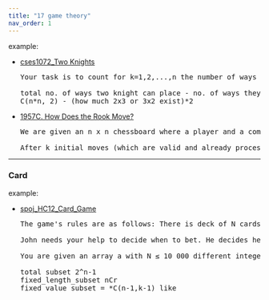 ```yaml
---
title: "17 game theory"
nav_order: 1
---
```



example:

- [cses1072_Two Knights]()

  <pre>
  Your task is to count for k=1,2,...,n the number of ways two knights can be placed on a k * k chessboard so that they do not attack each other.
  
  total no. of ways two knight can place - no. of ways they can place(attack) 
  C(n*n, 2) - (how much 2x3 or 3x2 exist)*2
  </pre>

- [1957C. How Does the Rook Move?](1957C_How_Does_the_Rook_Move.cpp)
  <pre>
  We are given an n x n chessboard where a player and a computer alternately place rooks (white and black respectively) under the constraint that no two rooks attack each other (i.e., no two rooks share the same row or column). The player starts first, and each move by the player at (r, c) is mirrored by the computer at (c, r), unless r == c, in which case the computer skips its turn.
  
  After k initial moves (which are valid and already processed), we need to determine the number of possible final configurations of the board when the game is played to completion (i.e., no more valid moves are left). The answer should be computed modulo 1e9+7
  </pre>

---

### Card

example:

- [spoj_HC12_Card_Game](spoj_HC12_Card_Game.cpp)

  <pre>
  The game's rules are as follows: There is deck of N cards from which each person is dealt a hand of K cards. Each card has an integer value representing its strength. A hand's strength is determined by the value of the highest card in the hand. The person with the strongest hand wins the round. Bets are placed before each player reveals the strength of their hand.
  
  John needs your help to decide when to bet. He decides he wants to bet when the strength of his hand is higher than the average hand strength. Hence John wants to calculate the average strength of ALL possible sets of hands.
  
  You are given an array a with N ≤ 10 000 different integer numbers and a number, K, where 1 ≤ K ≤ N. For all possible subsets of a of size K find the sum of their maximal elements modulo 1 000 000 007.
  
  total subset 2^n-1
  fixed_length_subset nCr
  fixed_value_subset = *C(n-1,k-1) like
  </pre>
